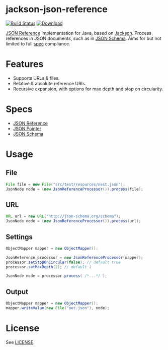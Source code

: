 jackson-json-reference
==============

[![Build Status](https://travis-ci.org/adjohnson916/jackson-json-reference.png)](https://travis-ci.org/adjohnson916/jackson-json-reference)
[ ![Download](https://api.bintray.com/packages/adjohnson916/maven/jackson-json-reference/images/download.svg) ](https://bintray.com/adjohnson916/maven/jackson-json-reference/_latestVersion)

[JSON Reference] implementation for Java, based on [Jackson]. Process references in JSON documents, such as in [JSON Schema]. Aims for but not limited to full [spec](#specs) compliance.

# Features

* Supports URLs & files.
* Relative & absolute reference URIs.
* Recursive expansion, with options for max depth and stop on circularity.

# Specs

* [JSON Reference]
* [JSON Pointer]
* [JSON Schema]

# Usage

## File
```java
File file = new File("src/test/resources/nest.json");
JsonNode node = (new JsonReferenceProcessor()).process(file);
```

## URL
```java
URL url = new URL("http://json-schema.org/schema");
JsonNode node = (new JsonReferenceProcessor()).process(url);
```

## Settings
```java
ObjectMapper mapper = new ObjectMapper();

JsonReference processor = new JsonReferenceProcessor(mapper);
processor.setStopOnCircular(false); // default true
processor.setMaxDepth(2); // default 1

JsonNode node = processor.process( /*...*/ );
```

## Output
```java
ObjectMapper mapper = new ObjectMapper();
mapper.writeValue(new File("out.json"), node);
```

# License

See [LICENSE](LICENSE).

[Jackson]: https://github.com/FasterXML/jackson
[JSON Reference]: http://tools.ietf.org/html/draft-pbryan-zyp-json-ref-03
[JSON Pointer]: http://tools.ietf.org/html/rfc6901
[JSON Schema]: http://json-schema.org/
